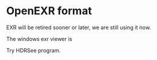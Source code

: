 # OpenEXR format

EXR will be retired sooner or later, we are still using it now.

The windows exr viewer is 

Try HDRSee program.
